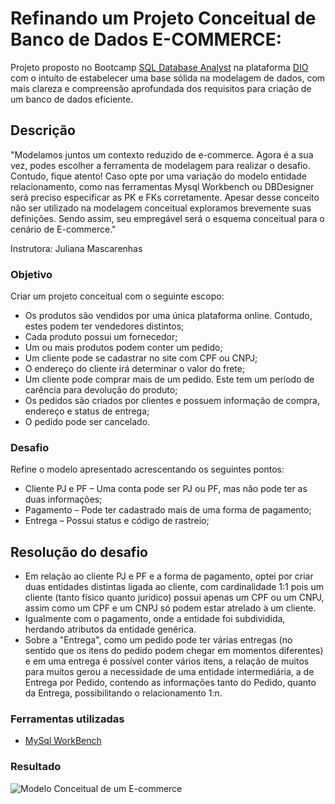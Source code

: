 # Refinando um Projeto Conceitual de Banco de Dados E-COMMERCE:
 Projeto proposto no Bootcamp [SQL Database Analyst](https://www.dio.me/bootcamp/formacao-sql-db-specialist) na plataforma [DIO](https://www.dio.me/) com o intuíto de estabelecer uma base sólida na modelagem de dados, com mais clareza e compreensão aprofundada dos requisitos para criação de um banco de dados eficiente.

## Descrição
"Modelamos juntos um contexto reduzido de e-commerce. Agora é a sua vez, podes escolher a ferramenta de modelagem para realizar o desafio. Contudo, fique atento! Caso opte por uma variação do modelo entidade relacionamento, como nas ferramentas Mysql Workbench ou DBDesigner será preciso especificar as PK e FKs corretamente. Apesar desse conceito não ser utilizado na modelagem conceitual exploramos brevemente suas definições. Sendo assim, seu empregável será o esquema conceitual para o cenário de E-commerce."

Instrutora: Juliana Mascarenhas

### Objetivo

Criar um projeto conceitual com o seguinte escopo: 

+ Os produtos são vendidos por uma única plataforma online. Contudo, estes podem ter vendedores distintos;
+ Cada produto possui um fornecedor;
+ Um ou mais produtos podem conter um pedido;
+ Um cliente pode se cadastrar no site com CPF ou CNPJ;
+ O endereço do cliente irá determinar o valor do frete;
+ Um cliente pode comprar mais de um pedido. Este tem um período de carência para devolução do produto;
+ Os pedidos são criados por clientes e possuem informação de compra, endereço e status de entrega;
+ O pedido pode ser cancelado.

### Desafio

Refine o modelo apresentado acrescentando os seguintes pontos:

+ Cliente PJ e PF – Uma conta pode ser PJ ou PF, mas não pode ter as duas informações;
+ Pagamento – Pode ter cadastrado mais de uma forma de pagamento;
+ Entrega – Possui status e código de rastreio;

## Resolução do desafio

+ Em relação ao cliente PJ e PF e a forma de pagamento, optei por  criar duas entidades distintas ligada ao cliente, com cardinalidade 1:1 pois um cliente (tanto físico quanto jurídico) possui apenas um CPF ou um CNPJ, assim como um CPF e um CNPJ só podem estar atrelado à um cliente. 
+ Igualmente com o pagamento, onde a entidade foi subdividida, herdando atributos da entidade genérica.
+ Sobre a "Entrega", como um pedido pode ter várias entregas (no sentido que os itens do pedido podem chegar em momentos diferentes) e em uma entrega é possível conter vários itens, a relação de muitos para muitos gerou a necessidade de uma entidade intermediária, a de Entrega por Pedido, contendo as informações tanto do Pedido, quanto da Entrega, possibilitando o relacionamento 1:n.

### Ferramentas utilizadas

+ [MySql WorkBench](https://www.mysql.com/)

### Resultado

![Modelo Conceitual de um E-commerce](https://github.com/monyzeweber/Projetos-SQL/assets/81835859/6fad1dd6-e57f-4be3-9c8a-a43753187d6f)
